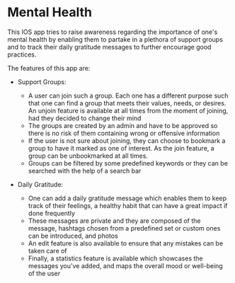 # Mental Health

This IOS app tries to raise awareness regarding the importance of one's mental health by enabling them to partake in a plethora of support groups and to track their daily gratitude messages to further encourage good practices.

The features of this app are:

* Support Groups:
  * A user can join such a group. Each one has a different purpose such that one can find a group that meets their values, needs, or desires. An unjoin feature is available at all times from the moment of joining, had they decided to change their mind
  * The groups are created by an admin and have to be approved so there is no risk of them containing wrong or offensive information
  * If the user is not sure about joining, they can choose to bookmark a group to have it marked as one of interest. As the join feature, a group can be unbookmarked at all times.
  * Groups can be filtered by some predefined keywords or they can be searched with the help of a search bar

* Daily Gratitude:
  * One can add a daily gratitude message which enables them to keep track of their feelings, a healthy habit that can have a great impact if done frequently
  * These messages are private and they are composed of the message, hashtags chosen from a predefined set or custom ones can be introduced, and photos
  * An edit feature is also available to ensure that any mistakes can be taken care of
  * Finally, a statistics feature is available which showcases the messages you've added, and maps the overall mood or well-being of the user
